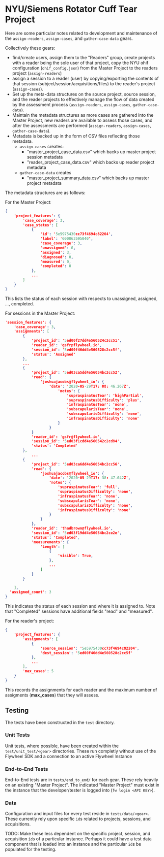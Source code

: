 # NYU/Siemens Rotator Cuff Tear Project

Here are some particular notes related to development and maintenance of the `assign-readers`, `assign-cases`, and `gather-case-data` gears.

Collectively these gears:

* find/create users, assign them to the "Readers" group, create projects with a reader being the sole user of that project, copy the NYU ohif configuration (`ohif_config.json`) from the Master Project to the readers project (`assign-readers`)
* assign a session to a reader (user) by copying/exporting the contents of that session (subject/session/acquisitions/files) to the reader's project (`assign-cases`).
* Set up the meta-data structures on the source project, source session, and the reader projects to effectively manage the flow of data created by the assessment process (`assign-readers`, `assign-cases`, `gather-case-data`).
* Maintain the metadata structures as more cases are gathered into the Master Project, new readers are available to assess those cases, and after the assessments are performed (`assign-readers`, `assign-cases`, `gather-case-data`).
* Metadata is backed up in the form of CSV files reflecting those metadata.
  * `assign-cases` creates:
    * "master_project_case_data.csv" which backs up master project session metadata
    * "reader_project_case_data.csv" which backs up reader project metadata
  * `gather-case-data` creates
    * "master_project_summary_data.csv" which backs up master project metadata

The metadata structures are as follows:

For the Master Project:

```json
{
    'project_features': {
        'case_coverage': 3,
        'case_states': [
            {
                'id': '5e5975430cc73f4694c82204',
                'label': '600063595040',
                'case_coverage': 3,
                'unassigned': 0,
                'assigned': 3,
                'diagnosed': 0,
                'measured': 0,
                'completed': 0
            },
            ...
        ]
    }
}
```

This lists the status of each session with respects to unassigned, assigned, ..., completed.

For sessions in the Master Project:

```json
'session_features': {
    'case_coverage': 3,
    'assignments': [
        {
            'project_id': '5ed00f27dd4e560524c2cc51',
            'reader_id': 'gsfr@flywheel.io',
            'session_id': '5ed00f46dd4e560528c2cc5f',
            'status': 'Assigned'
        },
        ...
        {
            'project_id': '5ed03ca5dd4e56054bc2cc52',
            'read': {
                'joshuajacobs@flywheel_io': {
                    'date': '2020-05-29T17: 08: 46.267Z',
                        'notes': {
                            'supraspinatusTear': 'highPartial',
                            'supraspinatusDifficulty': 'plus',
                            'infraspinatusTear': 'none',
                            'subscapularisTear': 'none',
                            'subscapularisDifficulty': 'none',
                            'infraspinatusDifficulty': 'none'
                        }
                    }
            }
            'reader_id': 'gsfr@flywheel.io',
            'session_id': '5ed03f1cdd4e560542c2cd84',
            'status': 'Completed'
        },
            ...
        {
            'project_id': '5ed03ca6dd4e56054bc2cc56',
            'read': {
                'joshuajacobs@flywheel_io': {
                    'date': '2020-05-29T17: 38: 47.042Z',
                    'notes': {
                        'supraspinatusTear': 'full',
                        'supraspinatusDifficulty': 'none',
                        'infraspinatusTear': 'none',
                        'subscapularisTear': 'none',
                        'subscapularisDifficulty': 'none',
                        'infraspinatusDifficulty': 'none'
                    }
                }
            },
            'reader_id': 'thadbrown@flywheel.io',
            'session_id': '5ed03f19dd4e56054bc2ce2e',
            'status': 'Completed',
            'measurements': {
                'Length': [
                    {
                        'visible': True,
                    },
                    ...
                ]
            }
        }

    ],
  'assigned_count': 3
}
```

This indicates the status of each session and where it is assigned to. Note that "Completed" sessions have additional fields "read" and "measured".

For the reader's project:

```json
{
    'project_features': {
        'assignments': [
            {
                'source_session': '5e5975430cc73f4694c82204',
                'dest_session': '5ed00f46dd4e560528c2cc5f'
            },
            ...
        ],
        'max_cases': 5
    }
}
```

This records the assignments for each reader and the maximum number of assigments (**max_cases**) that they will assess.

## Testing

The tests have been constructed in the `test` directory.  

### Unit Tests

Unit tests, where possible, have been created within the `test/unit_test/<gear>` directories. These run completly without use of the Flywheel SDK and a connection to an active Flywheel Instance

### End-to-End Tests

End-to-End tests are in `tests/end_to_end/` for each gear.  These rely heavily on an existing "Master Project".  The indicated "Master Project" must exist in the instance that the developer/tester is logged into (`fw login <API KEY>`).

### Data

Configuration and input files for every test reside in `tests/data/<gear>`. These currently rely upon specific `id`s related to projects, sessions, and acquisitions.

TODO: Make these less dependent on the specific project, session, and acquisition `id`s of a particular instance. Perhaps it could have a test data component that is loaded into an instance and the particular `id`s be populated for the testing.